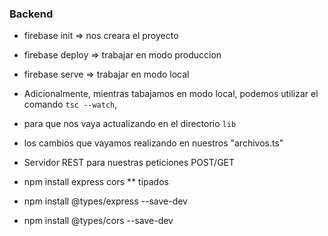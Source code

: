 ### Backend

* firebase init   => nos creara el proyecto
* firebase deploy => trabajar en modo produccion
* firebase serve  => trabajar en modo local

* Adicionalmente, mientras tabajamos en modo local, podemos utilizar el comando `tsc --watch`,
* para que nos vaya actualizando en el directorio ``lib``
* los cambios que vayamos realizando en nuestros "archivos.ts"

* Servidor REST para nuestras peticiones POST/GET
* npm install express cors
** tipados
* npm install @types/express --save-dev
* npm install @types/cors --save-dev
